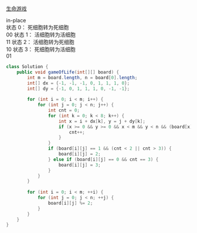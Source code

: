 [生命游戏](https://leetcode.com/problems/game-of-life/description/)

in-place <br>
状态 0： 死细胞转为死细胞 <br>   00
状态 1： 活细胞转为活细胞 <br>   11
状态 2： 活细胞转为死细胞 <br>   10 
状态 3： 死细胞转为活细胞 <br>   01

```java
class Solution {
    public void gameOfLife(int[][] board) {
        int m = board.length, n = board[0].length;
        int[] dx = {-1, -1, -1, 0, 1, 1, 1, 0};
        int[] dy = {-1, 0, 1, 1, 1, 0, -1, -1};
        
        for (int i = 0; i < m; i++) {
            for (int j = 0; j < n; j++) {
                int cnt = 0;
                for (int k = 0; k < 8; k++) {
                    int x = i + dx[k], y = j + dy[k];
                    if (x >= 0 && y >= 0 && x < m && y < n && (board[x][y] == 1 || board[x][y] == 2)) {
                        cnt++;
                    }
                }
                if (board[i][j] == 1 && (cnt < 2 || cnt > 3)) {
                    board[i][j] = 2;
                } else if (board[i][j] == 0 && cnt == 3) {
                    board[i][j] = 3;
                }
            }
        }
        
        for (int i = 0; i < m; ++i) {
            for (int j = 0; j < n; ++j) {
                board[i][j] %= 2;
            }
        }
    }
}
```
